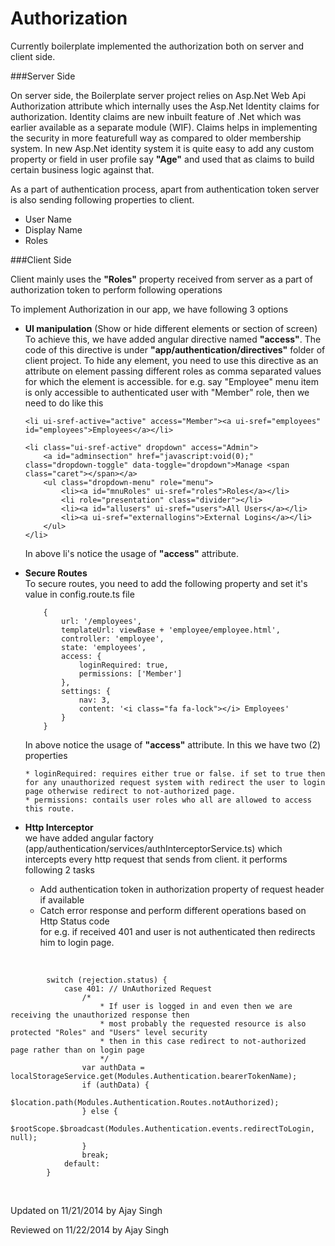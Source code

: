 ﻿Authorization
=============

Currently boilerplate implemented the authorization both on server and client side.

###Server Side

On server side, the Boilerplate server project relies on Asp.Net Web Api Authorization attribute which internally uses the Asp.Net Identity claims for authorization.
Identity claims are new inbuilt feature of .Net which was earlier available as a separate module (WIF). Claims helps in implementing the security in more featurefull 
way as compared to older membership system. In new Asp.Net identity system it is quite easy to add any custom property or field in user profile say <b>"Age"</b>
and used that as claims to build certain business logic against that.

As a part of authentication process, apart from authentication token server is also sending following properties to client.

* User Name
* Display Name
* Roles

###Client Side

Client mainly uses the <b>"Roles"</b> property received from server as a part of authorization token to perform following operations

To implement Authorization in our app, we have following 3 options

*   <b>UI manipulation</b> (Show or hide different elements or section of screen)
    To achieve this, we have added angular directive named <b>"access"</b>. The code of this directive is under <b>"app/authentication/directives"</b> folder of client project.
    To hide any element, you need to use this directive as an attribute on element passing different roles as comma separated values for which the element is accessible.
    for e.g. say "Employee" menu item is only accessible to authenticated user with "Member" role, then we need to do like this 
    
        <li ui-sref-active="active" access="Member"><a ui-sref="employees" id="employees">Employees</a></li>

        <li class="ui-sref-active" dropdown" access="Admin">
            <a id="adminsection" href="javascript:void(0);" class="dropdown-toggle" data-toggle="dropdown">Manage <span class="caret"></span></a>
            <ul class="dropdown-menu" role="menu">
                <li><a id="mnuRoles" ui-sref="roles">Roles</a></li>
                <li role="presentation" class="divider"></li>
                <li><a id="allusers" ui-sref="users">All Users</a></li>
                <li><a ui-sref="externallogins">External Logins</a></li>
            </ul>
        </li>

    In above li's notice the usage of <b>"access"</b> attribute.

*   <b>Secure Routes</b> 
     <br />To secure routes, you need to add the following property and set it's value in config.route.ts file
    
            {
                url: '/employees',
                templateUrl: viewBase + 'employee/employee.html',
                controller: 'employee',
                state: 'employees',
                access: {
                    loginRequired: true,
                    permissions: ['Member']
                },
                settings: {
                    nav: 3,
                    content: '<i class="fa fa-lock"></i> Employees'
                }
            }

    In above notice the usage of <b>"access"</b> attribute. In this we have two (2) properties

        * loginRequired: requires either true or false. if set to true then for any unauthorized request system with redirect the user to login page otherwise redirect to not-authorized page.
        * permissions: contails user roles who all are allowed to access this route.



*   <b>Http Interceptor</b> 
    <br /> we have added angular factory (app/authentication/services/authInterceptorService.ts) which intercepts every http request that sends from client. it performs following 2 tasks

    * Add authentication token in authorization property of request header if available 
    * Catch error response and perform different operations based on Http Status code
      <br>for e.g.  if received 401 and user is not authenticated then redirects him to login page.
      
<br />

            switch (rejection.status) {
                case 401: // UnAuthorized Request
                    /*
                        * If user is logged in and even then we are receiving the unauthorized response then
                        * most probably the requested resource is also protected "Roles" and "Users" level security
                        * then in this case redirect to not-authorized page rather than on login page
                        */
                    var authData = localStorageService.get(Modules.Authentication.bearerTokenName);
                    if (authData) {
                        $location.path(Modules.Authentication.Routes.notAuthorized);
                    } else {
                        $rootScope.$broadcast(Modules.Authentication.events.redirectToLogin, null);
                    }
                    break;
                default:
            }

<br />
<p class="updated">Updated on 11/21/2014 by Ajay Singh</p>
<p class="reviewed">Reviewed on 11/22/2014 by Ajay Singh</p>
